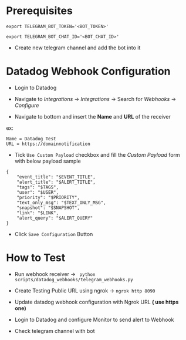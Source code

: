 # Prerequisites


`export TELEGRAM_BOT_TOKEN='<BOT_TOKEN>'`

`export TELEGRAM_BOT_CHAT_ID='<BOT_CHAT_ID>'`

- Create new telegram channel and add the bot into it

# Datadog Webhook Configuration
- Login to Datadog
- Navigate to *Integrations* -> *Integrations* -> Search for *Webhooks* -> *Configure*

- Navigate to bottom and insert the **Name** and **URL** of the receiver

ex:
```
Name = Datadog Test
URL = https://domainnotification
```

- Tick `Use Custom Payload` checkbox and fill the *Custom Payload* form with below payload sample

```
{
    "event_title": "$EVENT_TITLE",
    "alert_title": "$ALERT_TITLE",
    "tags": "$TAGS",
    "user": "$USER",
    "priority": "$PRIORITY",
    "text_only_msg": "$TEXT_ONLY_MSG",
    "snapshot": "$SNAPSHOT",
    "link": "$LINK",
    "alert_query": "$ALERT_QUERY"
}
```
- Click `Save Configuration` Button

# How to Test
- Run webhook receiver -> ` python scripts/datadog_webhooks/telegram_webhooks.py`

- Create Testing Public URL using ngrok 
 -> `ngrok http 8090`

- Update datadog webhook configuration with Ngrok URL **( use https one)**

- Login to Datadog and configure Monitor to send alert to Webhook

- Check telegram channel with bot





